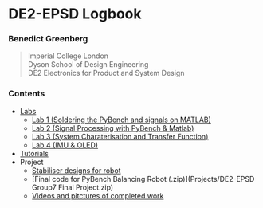 # DE2-EPSD Logbook
### Benedict Greenberg
> Imperial College London  
> Dyson School of Design Engineering  
> DE2 Electronics for Product and System Design  

### Contents
- [Labs](/Labs)
  + [Lab 1 (Soldering the PyBench and signals on MATLAB)](/Labs/Lab_1)
  + [Lab 2 (Signal Processing with PyBench & Matlab)](/Labs/Lab_2) 
  + [Lab 3 (System Charaterisation and Transfer Function)](/Labs/Lab_3)
  + [Lab 4 (IMU & OLED)](/Labs/Lab_4)
- [Tutorials](/Tutorials)
- Project
  + [Stabiliser designs for robot](/Labs/Lab_4/ex6)
  + [Final code for PyBench Balancing Robot (.zip)](Projects/DE2-EPSD Group7 Final Project.zip)
  + [Videos and pitctures of completed work](http://bit.ly/DE2-EPSD-G7-MEDIA)

